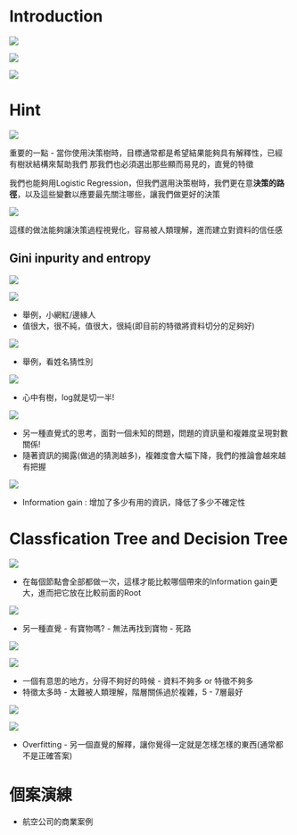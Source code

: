 # Introduction

<img src='./images/dt123_3.png'></img>

<img src='./images/dt123_4.png'></img>

<img src='./images/dt123_5.png'></img>

# Hint

<img src='./images/dt123_6.png'></img>

重要的一點 - 當你使用決策樹時，目標通常都是希望結果能夠具有解釋性，已經有樹狀結構來幫助我們
那我們也必須選出那些顯而易見的，直覺的特徵

我們也能夠用Logistic Regression，但我們選用決策樹時，我們更在意**決策的路徑**，以及這些變數以應要最先關注哪些，讓我們做更好的決策

<img src='./images/dt123_7.png'></img>

這樣的做法能夠讓決策過程視覺化，容易被人類理解，進而建立對資料的信任感

## Gini inpurity and entropy

<img src='./images/dt123_8.png'></img>

<img src='./images/dt123_9.png'></img>

* 舉例，小網紅/邊緣人
* 值很大，很不純，值很大，很純(即目前的特徵將資料切分的足夠好)

<img src='./images/dt123_10.png'></img>

* 舉例，看姓名猜性別

<img src='./images/dt123_11.png'></img>

* 心中有樹，log就是切一半!

<img src='./images/dt123_12.png'></img>

* 另一種直覺式的思考，面對一個未知的問題，問題的資訊量和複雜度呈現對數關係!
* 隨著資訊的揭露(做過的猜測越多)，複雜度會大幅下降，我們的推論會越來越有把握

<img src='./images/dt123_13.png'></img>

* Information gain : 增加了多少有用的資訊，降低了多少不確定性

# Classfication Tree and Decision Tree

<img src='./images/dt123_14.png'></img>

* 在每個節點會全部都做一次，這樣才能比較哪個帶來的Information gain更大，進而把它放在比較前面的Root

<img src='./images/dt123_15.png'></img>

* 另一種直覺 - 有寶物嗎? - 無法再找到寶物 - 死路

<img src='./images/dt123_16.png'></img>

<img src='./images/dt123_17.png'></img>

* 一個有意思的地方，分得不夠好的時候 - 資料不夠多 or 特徵不夠多
* 特徵太多時 - 太難被人類理解，階層關係過於複雜，5 - 7層最好

<img src='./images/dt123_18.png'></img>

<img src='./images/dt123_19.png'></img>

* Overfitting - 另一個直覺的解釋，讓你覺得一定就是怎樣怎樣的東西(通常都不是正確答案)

# 個案演練

* 航空公司的商業案例
